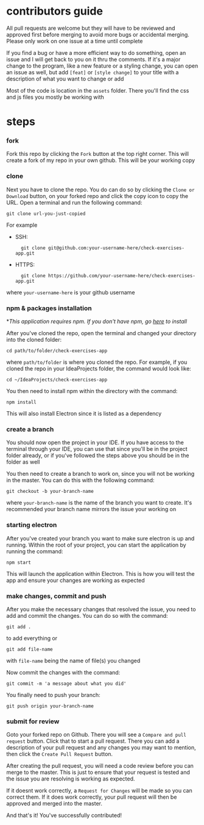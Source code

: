 # contributors guide

All pull requests are welcome but they will have to be reviewed and approved first before merging to avoid more bugs or accidental merging. Please only work on one issue at a time until complete 

If you find a bug or have a more efficient way to do something, open an issue and I will get back to you on it thru the comments. If it's a major change to the program, like a new feature or a styling change, you can open an issue as well, but add `[feat]` or `[style change]` to your title with a description of what you want to change or add

Most of the code is location in the `assets` folder. There you'll find the css and js files you mostly be working with

# steps
### fork
Fork this repo by clicking the `Fork` button at the top right corner. 
This will create a fork of my repo in your own github. This will be your working copy 

### clone
Next you have to clone the repo. You do can do so by clicking the `Clone or Download` button, on your forked repo and click the copy icon to copy the URL. Open a terminal and run the following command: 

	git clone url-you-just-copied

For example

* SSH:

		git clone git@github.com:your-username-here/check-exercises-app.git

* HTTPS:

		git clone https://github.com/your-username-here/check-exercises-app.git
		
where `your-username-here` is your github username

### npm & packages installation
**This application requires npm. If you don't have npm, go [here](https://www.npmjs.com/get-npm) to install*

After you've cloned the repo, open the terminal and changed your directory into the cloned folder:

	cd path/to/folder/check-exercises-app

where `path/to/folder` is where you cloned the repo. For example, if you cloned the repo in your IdeaProjects folder, the command would look like:

	cd ~/IdeaProjects/check-exercises-app
	
You then need to install npm within the directory with the command:

	npm install
	
This will also install Electron since it is listed as a dependency

### create a branch
You should now open the project in your IDE. If you have access to the terminal through your IDE, you can use that since you'll be in the project folder already, or if you've followed the steps above you should be in the folder as well

You then need to create a branch to work on, since you will not be working in the master. You can do this with the following command:

	git checkout -b your-branch-name
	
where `your-branch-name` is the name of the branch you want to create. It's recommended your branch name mirrors the issue your working on

### starting electron
After you've created your branch you want to make sure electron is up and running. Within the root of your project, you can start the application by running the command:

    npm start
    
This will launch the application within Electron. This is how you will test the app and ensure your changes are working as expected

### make changes, commit and push
After you make the necessary changes that resolved the issue, you need to add and commit the changes. You can do so with the command:

	git add .

to add everything or

	git add file-name

with `file-name` being the name of file(s) you changed

Now commit the changes with the command:

	git commit -m 'a message about what you did'
	
You finally need to push your branch:

	git push origin your-branch-name
	
### submit for review
Goto your forked repo on Github. There you will see a `Compare and pull request` button. Click that to start a pull request. There you can add a description of your pull request and any changes you may want to mention, then click the `Create Pull Request` button. 

After creating the pull request, you will need a code review before you can merge to the master. This is just to ensure that your request is tested and the issue you are resolving is working as expected. 

If it doesnt work correctly, a `Request for Changes` will be made so you can correct them. If it does work correctly, your pull request will then be approved and merged into the master. 

And that's it! You've successfully contributed!